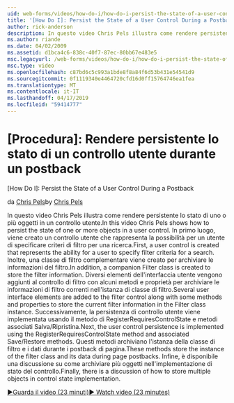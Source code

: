 ```yaml
---
uid: web-forms/videos/how-do-i/how-do-i-persist-the-state-of-a-user-control-during-a-postback
title: '[How Do I]: Persist the State of a User Control During a Postback | Microsoft Docs'
author: rick-anderson
description: In questo video Chris Pels illustra come rendere persistente lo stato di uno o più oggetti in un controllo utente. In primo luogo, viene creato un controllo utente che rappresenta il abilit...
ms.author: riande
ms.date: 04/02/2009
ms.assetid: d1bca4c6-838c-40f7-87ec-80bb67e483e5
msc.legacyurl: /web-forms/videos/how-do-i/how-do-i-persist-the-state-of-a-user-control-during-a-postback
msc.type: video
ms.openlocfilehash: c87bd6c5c993a1bde8f8a84f6d53b431e54541d9
ms.sourcegitcommit: 0f1119340e4464720cfd16d0ff15764746ea1fea
ms.translationtype: MT
ms.contentlocale: it-IT
ms.lasthandoff: 04/17/2019
ms.locfileid: "59414777"
---
```

# <a name="how-do-i-persist-the-state-of-a-user-control-during-a-postback"></a>[Procedura]: Rendere persistente lo stato di un controllo utente durante un postback
[How Do I]: Persist the State of a User Control During a Postback

<span data-ttu-id="4450c-104">da [Chris Pels](https://twitter.com/chrispels)</span><span class="sxs-lookup"><span data-stu-id="4450c-104">by [Chris Pels](https://twitter.com/chrispels)</span></span>

<span data-ttu-id="4450c-105">In questo video Chris Pels illustra come rendere persistente lo stato di uno o più oggetti in un controllo utente.</span><span class="sxs-lookup"><span data-stu-id="4450c-105">In this video Chris Pels shows how to persist the state of one or more objects in a user control.</span></span> <span data-ttu-id="4450c-106">In primo luogo, viene creato un controllo utente che rappresenta la possibilità per un utente di specificare criteri di filtro per una ricerca.</span><span class="sxs-lookup"><span data-stu-id="4450c-106">First, a user control is created that represents the ability for a user to specify filter criteria for a search.</span></span> <span data-ttu-id="4450c-107">Inoltre, una classe di filtro complementare viene creato per archiviare le informazioni del filtro.</span><span class="sxs-lookup"><span data-stu-id="4450c-107">In addition, a companion Filter class is created to store the filter information.</span></span> <span data-ttu-id="4450c-108">Diversi elementi dell'interfaccia utente vengono aggiunti al controllo di filtro con alcuni metodi e proprietà per archiviare le informazioni di filtro correnti nell'istanza di classe di filtro.</span><span class="sxs-lookup"><span data-stu-id="4450c-108">Several user interface elements are added to the filter control along with some methods and properties to store the current filter information in the Filter class instance.</span></span> <span data-ttu-id="4450c-109">Successivamente, la persistenza di controllo utente viene implementata usando il metodo di RegisterRequiresControlState e metodi associati Salva/Ripristina.</span><span class="sxs-lookup"><span data-stu-id="4450c-109">Next, the user control persistence is implemented using the RegisterRequiresControlState method and associated Save/Restore methods.</span></span> <span data-ttu-id="4450c-110">Questi metodi archiviano l'istanza della classe di filtro e i dati durante i postback di pagina.</span><span class="sxs-lookup"><span data-stu-id="4450c-110">These methods store the instance of the filter class and its data during page postbacks.</span></span> <span data-ttu-id="4450c-111">Infine, è disponibile una discussione su come archiviare più oggetti nell'implementazione di stato del controllo.</span><span class="sxs-lookup"><span data-stu-id="4450c-111">Finally, there is a discussion of how to store multiple objects in control state implementation.</span></span>

[<span data-ttu-id="4450c-112">&#9654;Guarda il video (23 minuti)</span><span class="sxs-lookup"><span data-stu-id="4450c-112">&#9654; Watch video (23 minutes)</span></span>](https://channel9.msdn.com/Blogs/ASP-NET-Site-Videos/how-do-i-persist-the-state-of-a-user-control-during-a-postback)
